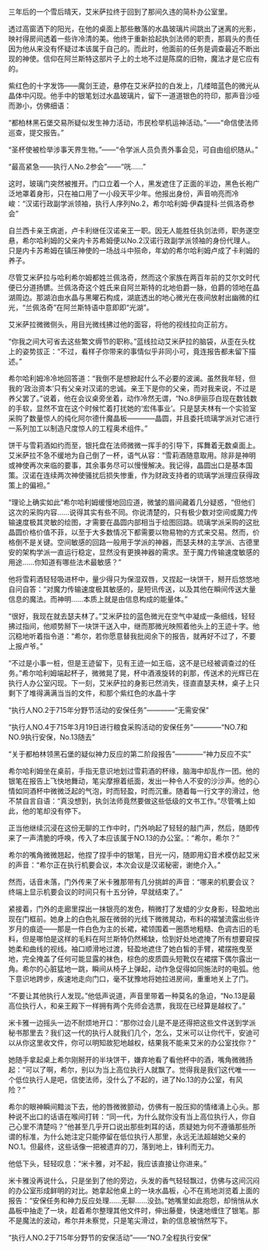 三年后的一个雪后晴天，艾米萨拉终于回到了那间久违的简朴办公室里。

透过高窗洒下的阳光，在他的桌面上那些散落的水晶玻璃片间跳出了迷离的光影，映衬得房间透着一些许冷清的美。他终于重新拾起执剑法师的职责，那肩头的责任因为他从来没有怀疑过本该属于自己的。而此时，他面前的任务是调查最近不断出现的神使。信仰在阿兰斯特这部片子上的土地不过是陈腐的旧物，魔法才是它应有的。

紫红色的十字发饰——魔剑王迹，悬停在艾米萨拉的白发上，几缕暗蓝色的微光从晶体中闪现。他手中的银笔划过水晶玻璃片，留下一道道银色的符印，那声音沙哑而渺小，仿佛细语：

“都柏林黑石堡交易所疑似发生神力活动，市民检举机运神活动。”——“命信使法师巡查，提交报告。”

“圣杯使被检举涉事天界生物。”——“令学派人员负责外事会见，可自由组织随从。”

“最高紧急——执行人No.2参会”——“咣……”

这时，玻璃门突然被推开。门口立着一个人，黑发遮住了正面的半边，黑色长袍广泛地罩着身形，只在袖口用了一小段天平少年。他报出身份，声音响亮而冷峻：“汉诺行政副学派领袖，执行人序列No.2，希尔哈利姆·伊森提科·兰佩洛奇参会”

自兰西卡亲王病逝，卢卡利继任汉诺亲王一职。因无人能胜任执剑法师，职务遂空悬，希尔哈利姆的父亲内卡苏希姆便以No.2汉诺行政副学派领袖的身份代理人。只是内卡苏希姆在镇压神使的一场战斗中殒命，年幼的希尔哈利姆卢成了卡利姆的养子。

尽管艾米萨拉与哈利希尔姆都姓兰佩洛奇，然而这个家族在两百年前的艾尔文时代便已分道扬镳。兰佩洛奇这个姓氏来自阿兰斯特的北地伯爵一脉，伯爵的领地在晶湖周边。那湖泊由水晶与黑曜石构成，湖底透出的地心微光在夜间放射出幽微的红光，“兰佩洛奇”在阿兰斯特语中意即即“光湖”。

艾米萨拉微微侧头，用目光微线拂过他的面容，将他的视线拉向正前方。

“你我之间大可省去这些繁文缛节的职称。”蓝线拉动艾米萨拉的脑袋，从歪在头枕上的姿势拔正：“不过，看样子你带来的事情似乎非同小可，竟连报告都未留下描述。”

希尔哈利姆冷冷地回答道：“我倒不是想掀起什么不必要的波澜。虽然我年轻，但我的‘政治资本’只有父亲对汉诺的忠诚。亲王下是你的父亲，而对我来说，不过是养父罢了。”说着，他在会议桌旁坐着，动作冷然无谓，“No.8伊丽莎白现在数钱数的手软，显然不宜在这个时候忙着打扰她的‘宏伟事业’。只是瑟夫林有一个实验室采购了数量惊人的纯化阿尔德什魔晶板————晶圆，并且委托琉璃学派对它进行一系列加工以制造尺度惊人的工程奥术组件。”

饼干与雪莉酒如约而至，银托盘在法师微微一挥手的引导下，挥舞着无数桌面上。艾米萨拉不急不缓地为自己倒了一杯，语气从容：“雪莉酒随意取用。除非是神明或神使再次来临的要事，其余事务尽可以慢慢解决。我记得，晶圆出口是基本国策。汉诺在连续两次神使骚扰后损失惨重，作为财政支持者的琉璃学派理应获得政策上的偏袒。”

“理论上确实如此”希尔哈利姆缓慢地回应道，微皱的眉间藏着几分疑惑，“但他们这次的采购内容……说得其实有些不同。你说清楚的，只有极少数对空间或魔力传输速度极其灵敏的绘图，才需要在晶圆内部相当于绘图回路。琉璃学派采购的这批晶圆价格价值不菲，以至于大多数情况下都需要以物易物的方式来交易。然而，价格倒不是关键。空间敏感的回路一般用于学派的神器，而瑟夫林的主学派、古德里安的架构学派一直运行稳定，显然没有更换神器的需求。至于魔力传输速度敏感的用途……你知道有哪些法术最敏感？”

他将雪莉酒轻轻吸进杯中，量少得只为保湿双唇，又捏起一块饼干，掰开后悠悠地自问自答：“对魔力传输速度极其敏感的，是短讯传送，以及其他在瞬间传送大量信息的魔法。而神明……本质上就是由信息构成的能量体。”

“很好，我现在就去瑟夫林了。”艾米萨拉的蓝色微光在空气中凝成一条细线，轻轻拂过指间，他顺势掰下一块饼干送入中，继而那微光映照着他头上的王迹十字。他沉稳地听着指令道：“希尔，若你愿意替我批阅余下的报告，就再好不过了，不要上报卢爷。”

“不过是小事一桩，但是王迹留下，见有王迹一如王临，这不是已经被调查过的任务。”希尔哈利姆端起杯子，微微晃了晃，杯中酒液旋转的刹那，传送术的光辉已在执行人办公室闪现。下一刻，艾米萨拉的身影已然消失，径直直瑟夫林，桌子上只剩下了堆得满满当当的文件，和那个紫红色的水晶十字

“执行人NO.2于715年分野节活动的安保任务”————“无需安保”

“执行人NO.4于715年3月19日进行粮食采购活动的安保任务”————“NO.7和NO.9执行安保，No.13随去”

“关于都柏林领黑石堡的疑似神力反应的第二阶段报告”————“神力反应不实”

希尔哈利姆坐在桌前，手指无意识地划过雪莉酒的杯缘，脑海中却乱作一团。他的银笔在报告上飞快地舞动，笔尖摩擦着纸面，发出一种令人不安的沙沙声。他的心情如同酒杯中微微泛起的气泡，时而轻盈，时而沉重。随着每一行文字的滑过，他不禁自言自语：“真没想到，执剑法师竟然要做这些低级的文书工作。”尽管嘴上如此，他的笔却没有停下。

正当他继续沉浸在这份无聊的工作中时，门外响起了轻轻的敲门声，然后，随即传来了一声清脆的呼唤，传入了本应该属于NO.13的办公室。：“希尔，希尔？”

希尔的嘴角微微翘起，他捏了捏手中的银笔，目光一闪，随即用幻音术模仿起艾米的声音：“希尔正在执行机要会议，本次会议是汉诺秘密，谢绝介入。”

然而，话音未落，门外传来了米卡雅那带有几分挑衅的声音：“哪来的机要会议？终端上显示机要会议的时间只有十五分钟，早就结束了。”

紧接着，门外的走廊里探出一抹银亮的发色，稍微打了发蜡的少女身影，轻盈地出现在门框前。她身上的白色礼服在微弱的光线下微微晃动，布料的褶皱流露出些许岁月的痕迹——那是一件白色为主的长裙，裙领围着一圈质地粗糙、色调古旧的毛料，但是哪怕是这样的毛料在阿兰斯特仍然稀缺，恰到好处地遮掩了所有想要窥探她柔和曲线的视线。袖口顺滑地过渡，轻盈地遮住了她白皙的手臂，裙摆拖曳至地，完全掩盖了任何可能显露的袜色，棕色的皮质圆头短靴仅在裙摆下偶尔露出一角。希尔的心脏猛地一跳，瞬间从椅子上弹起，动作急促得如同施法时的电弧。他下意识地跨步，疾速地走向门口，毫不犹豫地将她拉进房间，重重地关上了门。

“不要让其他执行人发现。”他低声说道，声音里带着一种莫名的急迫，“No.13是最高位执行人，和亲王殿下一样拥有两个先师会选票，我现在已经算是越权了。”

米卡雅一边摇头一边不耐烦地开口：“那你过会儿是不是还得把这些文件送到学派秘书那里去？我们这一代的执行人就我们几个，怎么，艾米可以让你代干，安迪可以从你这里收文件，你可以明知故犯地越权，结果我不能来艾米的办公室找你？”

她随手拿起桌上希尔刚掰开的半块饼干，嫌弃地看了看他杯中的酒，嘴角微微扬起：“可以了啊，希尔，别以为当上高位执行人就飘了。觉得我是我们这代唯一一个低位执行人是吧，信使法师，没什么了不起的，进了No.13的办公室，有风险？”

希尔的眼神瞬间黯淡下去，他的唇微微颤动，仿佛有一股压抑的情绪涌上心头。那种说不出口的话语在喉间打转：“同一代，为什么就你没有当上高位执行人，你自己心里不清楚吗？”他甚至几乎开口说出那些刺耳的话，质疑她为何不遵循那些所谓的标准，为什么她注定只能停留在低位执行人那里，永远无法超越她父亲的NO.1。但最终，这些话像一把被遗弃的刀，落到地上，锋利而无力。

他低下头，轻轻叹息：“米卡雅，对不起，我应该直接让你进来。”

米卡雅没再说什么，只是坐到了他的旁边，头发的香气轻轻飘过，仿佛与这间沉闷的办公室形成鲜明的对比。她拿起他桌上的一块水晶板，心不在焉地浏览着上面的报告：“安保任务和神力反应处理……无聊……没劲。”她嘴里如此抱怨，却悄悄从水晶板中抽走了一块，趁着希尔整理其他文件时，伸出藤曼，快速地缠住了银笔。那不是魔法的波动，希尔并未察觉，只是笔尖滑过，新的信息被悄然写下。

“执行人NO.2于715年分野节的安保活动”——“NO.7全程执行安保”


